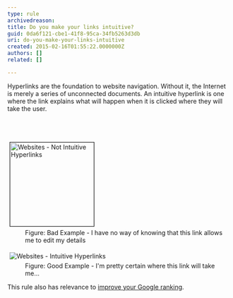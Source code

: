 ```yaml
---
type: rule
archivedreason: 
title: Do you make your links intuitive?
guid: 0da6f121-cbe1-41f8-95ca-34fb5263d3db
uri: do-you-make-your-links-intuitive
created: 2015-02-16T01:55:22.0000000Z
authors: []
related: []

---
```



<p>Hyperlinks are the foundation to website navigation. Without 
     it, the Internet is merely a series of unconnected 
     documents. An intuitive hyperlink is one where the link 
     explains what will happen when it is clicked where they will 
     take the user.
                </p>
<br><excerpt class='endintro'></excerpt><br>
<dl class="badImage"><dt> 
      <img border="1" alt="Websites - Not Intuitive Hyperlinks" src="http&#58;//www.ssw.com.au/SSW/Standards/Rules/Images/Websites_NotIntuitiveHyperlinks.gif" style="margin&#58;5px;width&#58;190px;" />
   </dt><dd>Figure&#58; Bad Example - I have no way of knowing that this link allows me to edit my details</dd></dl><dl class="goodImage"><dt> 
      <img alt="Websites - Intuitive Hyperlinks" src="http&#58;//www.ssw.com.au/SSW/Standards/Rules/Images/Websites_IntuitiveHyperlinks.gif" style="margin&#58;5px;" />
   </dt><dd>Figure&#58; Good Example - I'm pretty certain where this link will take me...</dd></dl><p> This rule also has relevance to 
   <a href="http&#58;//www.ssw.com.au/SSW/Standards/Rules/RulesToBetterGoogleRankings.aspx#Relevancy">improve your Google ranking</a>. </p>


